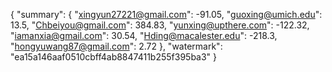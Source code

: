 {
    "summary": {
        "xingyun27221@gmail.com": -91.05, 
        "guoxing@umich.edu": 13.5, 
        "Chbeiyou@gmail.com": 384.83, 
        "yunxing@upthere.com": -122.32, 
        "iamanxia@gmail.com": 30.54, 
        "Hding@macalester.edu": -218.3, 
        "hongyuwang87@gmail.com": 2.72
    }, 
    "watermark": "ea15a146aaf0510cbff4ab8847411b255f395ba3"
}